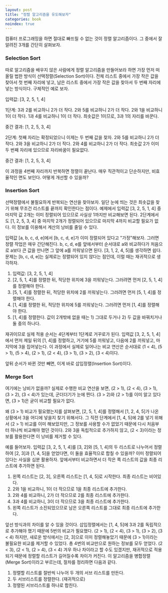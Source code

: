 ```yaml
---
layout: post
title: "정렬 알고리즘을 유도해보자"
categories: book
noindex: true
---
```


컴퓨터 프로그래밍을 하면 절대로 빠뜨릴 수 없는 것이 정렬 알고리즘이다. 그 중에서 잘 알려진 3개를 간단히 살펴보자.<!--more-->

### Selection Sort

따로 알고리즘을 배우지 않은 사람에게 정렬 알고리즘을 만들어보라 하면 가장 먼저 떠올릴 법한 방식이 선택정렬(Selection Sort)이다. 전체 리스트 중에서 가장 작은 값을 찾아서 첫 번째 자리에 넣고, 남은 리스트 중에서 가장 작은 값을 찾아서 두 번째 자리에 넣는 방식이다. 구체적인 예로 보자.

입력값: [3, 2, 5, 1, 4]

1단계: 3과 2를 비교하니 2가 더 작다. 2와 5를 비교하니 2가 더 작다. 2와 1을 비교하니 1이 더 작다. 1과 4를 비교하니 1이 더 작다. 최솟값은 1이므로, 3과 1의 자리를 바꾼다.

중간 결과: [1, 2, 5, 3, 4]

2단계: 첫째 자리는 확정되었으니 이제는 두 번째 값을 찾자. 2와 5를 비교하니 2가 더 작다. 2와 3을 비교하니 2가 더 작다. 2와 4를 비교하니 2가 더 작다. 최솟값 2가 이미 두 번째 자리에 있으므로 자리바꿈이 필요없다.

중간 결과: [1, 2, 5, 3, 4]

이 과정을 4번째 자리까지 반복하면 정렬이 끝난다. 매우 직관적이고 단순하지만, 비효율적인 면도 보인다. 어떻게 개선할 수 있을까?

### Insertion Sort

선택정렬에서 불필요하게 반복되는 연산을 찾아보자. 일단 눈에 띄는 것은 최솟값을 찾기 위해 무조건 리스트를 끝까지 확인한다는 점이다. 예제에서 입력값 [3, 2, 5, 1, 4] 중 마지막 값 2개는 이미 정렬되어 있으므로 사실상 1까지만 비교해보면 된다. 2단계에서도 [1, 2, 5, 3, 4] 중 마지막 2개가 정렬되어 있으므로 마지막 4까지 비교할 필요가 없다. 이 정보를 이용해서 계산의 낭비를 줄일 수 있다.

입력값 [a, b, c, d, e]에서 [b, c, d, e]가 이미 정렬되어 있다고 "가정"해보자. 그러면 정렬 작업은 매우 간단해진다. b, c, d, e를 앞에서부터 순서대로 a와 비교하다가 처음으로 a보다 큰 값을 만나면 그 앞에 a를 끼워넣으면 된다. [3, 1, 2, 4, 5]를 생각하면 쉽다. 문제는 [b, c, d, e]는 실제로는 정렬되어 있지 않다는 점인데, 이럴 때는 재귀적으로 생각하자.

1. 입력값: [3, 2, 5, 1, 4]
2. [2, 5, 1, 4]를 정렬한 뒤, 적당한 위치에 3을 끼워넣는다. 그러려면 먼저 [2, 5, 1, 4]를 정렬해야 한다.
3. [5, 1, 4]를 정렬한 뒤, 적당한 위치에 2를 끼워넣는다. 그러려면 먼저 [5, 1, 4]를 정렬해야 한다.
4. [1, 4]를 정렬한 뒤, 적당한 위치에 5를 끼워넣는다. 그러려면 먼저 [1, 4]를 정렬해야 한다.
5. [1, 4]를 정렬한다. 값이 2개밖에 없을 때는 1) 그대로 두거나 2) 두 값을 바꿔치거나 둘 중의 하나다.

재귀이므로 실제 적용 순서는 4단계부터 1단계로 거꾸로가 된다. 입력값 [3, 2, 5, 1, 4]에서 먼저 제일 뒤의 [1, 4]를 정렬하고, 거기에 5를 끼워넣고, 다음에 2를 끼워넣고, 마지막에 3을 집어넣는다. 이 과정에서 실제로 일어나는 비교 연산은 순서대로 (1 < 4), (5 > 1), (5 > 4), (2 > 1), (2 < 4), (3 > 1), (3 > 2), (3 < 4)이다. 

앞뒤 순서가 바뀐 것만 빼면, 이게 바로 삽입정렬(Insertion Sort)이다.

### Merge Sort

여기에는 낭비가 없을까? 실제로 수행한 비교 연산을 보면, (2 > 1), (2 < 4), (3 > 1), (3 > 2), (3 < 4)가 있는데, 군더더기가 눈에 띈다. (3 > 2)와 (2 > 1)를 이미 알고 있다면, (3 > 1)은 굳이 비교할 필요가 없다.

왜 (3 > 1) 비교가 필요했는지를 살펴보면, [2, 5, 1, 4]를 정렬해서 [1, 2, 4, 5]가 나온 상황에서 3을 어디에 넣을지 찾기 위해서다. 그 직전 단계에서 [1, 4, 5]에 2를 넣기 위해서 (2 > 1) 비교를 이미 해보았지만, 그 정보를 사용할 수가 없었기 때문에 다시 처음부터 하나씩 비교해야 했던 것이다. 2와 3을 독립적으로 추가하지 않고, (2 < 3)이라는 정보를 활용한다면 이 낭비를 제거할 수 있다.

예를 들어보자. 입력값 [3, 2, 5, 1, 4]를 [3, 2]와 [5, 1, 4]의 두 리스트로 나누어서 정렬하여 [2, 3]과 [1, 4, 5]을 얻었다면,
이 둘을 효율적으로 합칠 수 있을까? 이미 정렬되어 있다는 사실을 십분 활용하자. 앞에서부터 비교하면서 더 작은 쪽 리스트의 값을 최종 리스트에 추가하면 된다.

1. 왼쪽 리스트는 [2, 3], 오른쪽 리스트는 [1, 4, 5]로 시작한다. 최종 리스트는 비어있다.
1. 2와 1을 비교하니, 1이 더 작으므로 1을 최종 리스트에 추가한다.
1. 2와 4를 비교하니, 2가 더 작으므로 2를 최종 리스트에 추가한다.
1. 3과 4를 비교하니, 3이 더 작으므로 3을 최종 리스트에 추가한다.
1. 왼쪽 리스트가 소진되었으므로 남은 오른쪽 리스트를 그대로 최종 리스트에 추가한다.

앞선 방식과의 차이를 알 수 있을 것이다. 삽입정렬에서는 [1, 4, 5]에 3과 2를 독립적으로 추가해야 했기 때문에 5번의 비교가 필요했다. (2 > 1), (2 < 4), (3 > 1), (3 > 2), (3 < 4)
하지만, 새로운 방식에서는 [2, 3]으로 이미 정렬해놓았기 때문에 (3 > 1)이라는 불필요한 비교를 제거할 수 있었다. 총 4번의 비교만으로 원하는 정보를 모두 얻었다. (2 < 3), (2 < 1), (2 > 4), (3 < 4)
겨우 하나 차이라고 할 수도 있겠지만, 재귀적으로 적용되기 때문에 정렬할 리스트가 길어질수록 차이가 커진다. 이 알고리즘을 병합정렬(Merge Sort)이라고 부르는데, 절차를 정리하면 다음과 같다.

1. 정렬할 리스트를 절반씩 나누어 두 개의 서브 리스트를 만든다.
2. 두 서브리스트를 정렬한다. (재귀적으로)
3. 정렬된 서브리스트를 하나로 합친다.